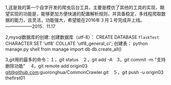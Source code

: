 1,这是我的第一个自学开发的爬虫后台工具，主要是模仿了其他的工具的实现，期望实现的功能是，能够更加方便快速的配置解析规则，并具备稳定，多线程爬取数据的能力，且灵活，功能强大，希望能在2016年３月１号完成并上线。——————2015．11.17

2,mysql数据库的创建:
        创建数据库（utf-8）：
        CREATE DATABASE `flaskTest`
        CHARACTER SET 'utf8'
        COLLATE 'utf8_general_ci';
        创建表：
        python manage.py shell
        from manage import db
        db.create_all()

3,git用的最多的命令：１，git status　２，git add -A　3，git commit -m "支持删除功能" 　4，git remote add origin03 git@github.com:guoronghua/CommonCrawler.git　５，git push -u origin03 thefirst01